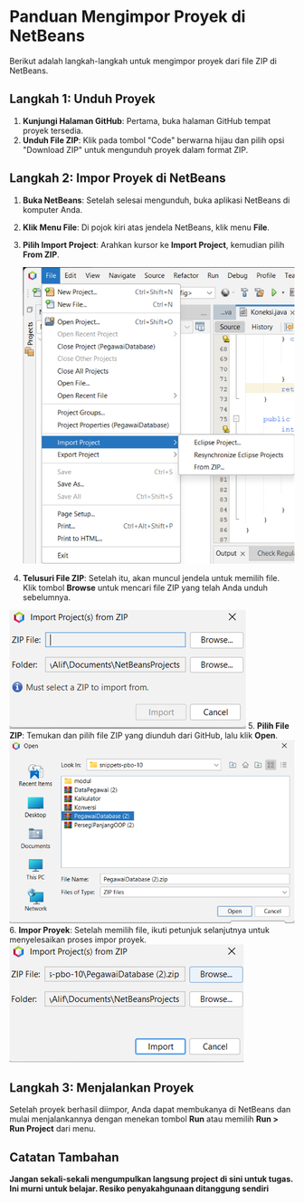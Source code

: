 # Panduan Mengimpor Proyek di NetBeans

Berikut adalah langkah-langkah untuk mengimpor proyek dari file ZIP di NetBeans.

## Langkah 1: Unduh Proyek

1. **Kunjungi Halaman GitHub**: Pertama, buka halaman GitHub tempat proyek tersedia.
2. **Unduh File ZIP**: Klik pada tombol "Code" berwarna hijau dan pilih opsi "Download ZIP" untuk mengunduh proyek dalam format ZIP.

## Langkah 2: Impor Proyek di NetBeans

1. **Buka NetBeans**: Setelah selesai mengunduh, buka aplikasi NetBeans di komputer Anda.
2. **Klik Menu File**: Di pojok kiri atas jendela NetBeans, klik menu **File**.
3. **Pilih Import Project**: Arahkan kursor ke **Import Project**, kemudian pilih **From ZIP**.
   
   ![Tampilan Menu Import](1.png)

4. **Telusuri File ZIP**: Setelah itu, akan muncul jendela untuk memilih file. Klik tombol **Browse** untuk mencari file ZIP yang telah Anda unduh sebelumnya.

![Tampilan Menu Import](2.png)
5. **Pilih File ZIP**: Temukan dan pilih file ZIP yang diunduh dari GitHub, lalu klik **Open**.
    ![Tampilan Menu Import](3.png)
6. **Impor Proyek**: Setelah memilih file, ikuti petunjuk selanjutnya untuk menyelesaikan proses impor proyek.
    ![Tampilan Menu Import](4.png)
## Langkah 3: Menjalankan Proyek

Setelah proyek berhasil diimpor, Anda dapat membukanya di NetBeans dan mulai menjalankannya dengan menekan tombol **Run** atau memilih **Run > Run Project** dari menu.

## Catatan Tambahan

**Jangan sekali-sekali mengumpulkan langsung project di sini untuk tugas. Ini murni untuk belajar. Resiko penyakahgunaan ditanggung sendiri**

